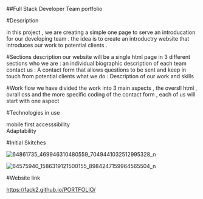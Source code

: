 

 ##Full Stack Developer Team portfolio 
 
#Description

in this project , we are creating a simple one page to serve an introducation for our developing team . the idea is to create an introductry website that introduces our work to potential clients . 

#Sections description 
our website will be a single html page in 3 different sections 
who we are : an individual biographic description of each team 
contact us : A contact form that allows questions to be sent and keep in touch from potential clients 
what we do :  Description of our work and skills 

#Work flow 
we have divided  the work into 3 main aspects , the oversll html , ovrall css and the more specific coding of the contact form , each of us will start with one aspect 


#Technologies in use 
 
mobile first 
accesssibility  
Adaptability

#Initial Skitches 

![64861735_469946310480559_7049441032512995328_n](https://user-images.githubusercontent.com/46847635/59662909-961bf200-91b6-11e9-9ef3-7351f8d6c609.jpg)


![64575940_1586319121500155_8984247159964565504_n](https://user-images.githubusercontent.com/46847635/59662728-2dcd1080-91b6-11e9-982e-0bc94f39c9dd.jpg)

#Website link 

https://fack2.github.io/PORTFOLIO/
